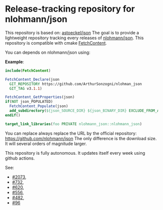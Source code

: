 # Release-tracking repository for nlohmann/json

This repository is based on: [astoeckel/json](https://github.com/astoeckel/json)
The goal is to provide a lightweight repository tracking every releases of
[nlohmann/json](https://github.com/nlohmann/json).
This repository is compatible with cmake [FetchContent](https://cmake.org/cmake/help/v3.11/module/FetchContent.html).

You can depends on nlohmann/json using:

**Example**:
~~~cmake
include(FetchContent)

FetchContent_Declare(json
  GIT_REPOSITORY https://github.com/ArthurSonzogni/nlohman_json
  GIT_TAG v3.1.1)

FetchContent_GetProperties(json)
if(NOT json_POPULATED)
  FetchContent_Populate(json)
  add_subdirectory(${json_SOURCE_DIR} ${json_BINARY_DIR} EXCLUDE_FROM_ALL)
endif()

target_link_libraries(foo PRIVATE nlohmann_json::nlohmann_json)
~~~

You can replace always replace the URL by the official repository:
https://github.com/nlohmann/json
The only difference is the download size. It will several orders of magnitude
larger.

This repository is fully autonomous. It updates itself every week using github
actions.

See:
- [#2073](https://github.com/nlohmann/json/issues/2073),
- [#732](https://github.com/nlohmann/json/issues/732),
- [#620](https://github.com/nlohmann/json/issues/620),
- [#556](https://github.com/nlohmann/json/issues/556),
- [#482](https://github.com/nlohmann/json/issues/482),
- [#96](https://github.com/nlohmann/json/issues/96)
